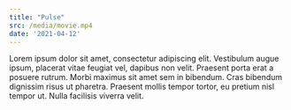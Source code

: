 ```yaml
---
title: "Pulse"
src: /media/movie.mp4
date: '2021-04-12'
---
```



Lorem ipsum dolor sit amet, consectetur adipiscing elit. Vestibulum augue ipsum, placerat vitae feugiat vel, dapibus non velit. Praesent porta erat a posuere rutrum. Morbi maximus sit amet sem in bibendum. Cras bibendum dignissim risus ut pharetra. Praesent mollis tempor tortor, eu pretium nisl tempor ut. Nulla facilisis viverra velit.
